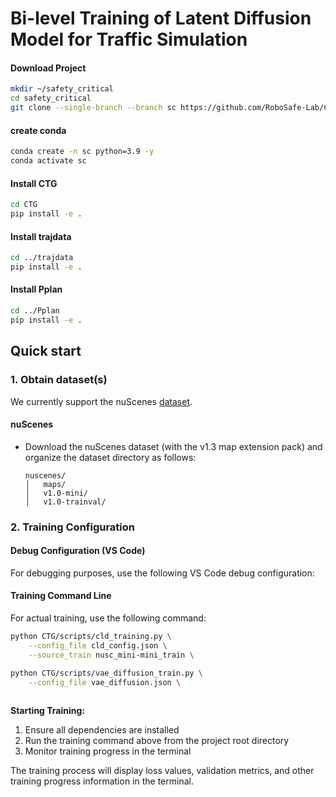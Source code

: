 # Bi-level Training of Latent Diffusion Model for Traffic Simulation




#### Download Project

```bash
mkdir ~/safety_critical
cd safety_critical
git clone --single-branch --branch sc https://github.com/RoboSafe-Lab/CLDPlus.git .
```
#### create conda
```bash
conda create -n sc python=3.9 -y
conda activate sc
```
#### Install CTG
```bash
cd CTG
pip install -e .
```

#### Install trajdata
```bash
cd ../trajdata
pip install -e .
```

#### Install Pplan
```bash
cd ../Pplan
pip install -e .
```










## Quick start
### 1. Obtain dataset(s)
We currently support the nuScenes [dataset](https://www.nuscenes.org/nuscenes).


#### nuScenes
* Download the nuScenes dataset (with the v1.3 map extension pack) and organize the dataset directory as follows:
    ```
    nuscenes/
    │   maps/
    │   v1.0-mini/
    │   v1.0-trainval/
    ```

### 2. Training Configuration

#### Debug Configuration (VS Code)
For debugging purposes, use the following VS Code debug configuration:



#### Training Command Line
For actual training, use the following command:

```bash
python CTG/scripts/cld_training.py \
    --config_file cld_config.json \
    --source_train nusc_mini-mini_train \

python CTG/scripts/vae_diffusion_train.py \
    --config_file vae_diffusion.json \
   
```



**Starting Training:**
1. Ensure all dependencies are installed
2. Run the training command above from the project root directory
3. Monitor training progress in the terminal

The training process will display loss values, validation metrics, and other training progress information in the terminal.








